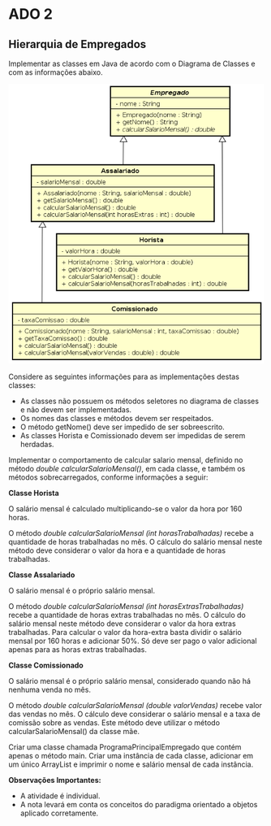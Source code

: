 <!SLIDE supplemental ado2>
# ADO 2
## Hierarquia de Empregados

Implementar as classes em Java de acordo com o Diagrama de Classes e com as informações abaixo. 

![.fancyborder](_images/hierarquia_empregados.png)

Considere as seguintes informações para as implementações destas classes:

* As classes não possuem os métodos seletores no diagrama de classes e não devem ser implementadas.
* Os nomes das classes e métodos devem ser respeitados.
* O método getNome() deve ser impedido de ser sobreescrito.
* As classes Horista e Comissionado devem ser impedidas de serem herdadas.

Implementar o comportamento de calcular salario mensal, definido no método _double calcularSalarioMensal()_, em cada classe, e 
também os métodos sobrecarregados, conforme informações a seguir:

**Classe Horista**

O salário mensal é calculado multiplicando-se o valor da hora por 160 horas.

O método _double calcularSalarioMensal (int horasTrabalhadas)_ recebe a quantidade de horas trabalhadas no mês. O cálculo do salário
mensal neste método deve considerar o valor da hora e a quantidade de horas trabalhadas.

 
**Classe Assalariado**
 
O salário mensal é o próprio salário mensal.

O método _double calcularSalarioMensal (int horasExtrasTrabalhadas)_ recebe a quantidade de horas extras trabalhadas no mês. O cálculo do salário
mensal neste método deve considerar o valor da hora extras trabalhadas. 
Para calcular o valor da hora-extra basta dividir o salário mensal por 160 horas e adicionar 50%.
Só deve ser pago o valor adicional apenas para as horas extras trabalhadas.


**Classe Comissionado**

O salário mensal é o próprio salário mensal, considerado quando não há nenhuma venda no mês.

O método _double calcularSalarioMensal (double valorVendas)_ recebe valor das vendas no mês. 
O cálculo deve considerar o salário mensal e a taxa de comissão sobre as vendas.
Este método deve utilizar o método calcularSalarioMensal() da classe mãe.


Criar uma classe chamada ProgramaPrincipalEmpregado que contém apenas o método main. 
Criar uma instância de cada classe, adicionar em um único ArrayList e imprimir o nome e salário mensal de cada instância.


**Observações Importantes:**

* A atividade é individual.
* A nota levará em conta os conceitos do paradigma orientado a objetos aplicado corretamente.
